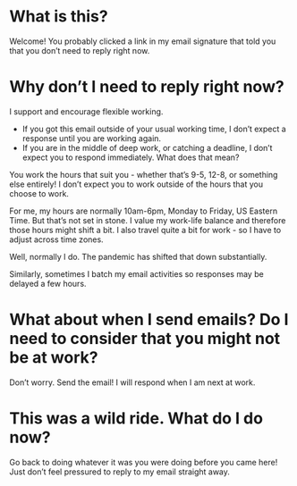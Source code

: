 # What is this?

Welcome! You probably clicked a link in my email signature that told you that you don’t need to reply right now.

# Why don’t I need to reply right now?

I support and encourage flexible working.

* If you got this email outside of your usual working time, I don’t expect a response until you are working again.
* If you are in the middle of deep work, or catching a deadline, I don’t expect you to respond immediately.
What does that mean?

You work the hours that suit you - whether that’s 9-5, 12-8, or something else entirely! I don’t expect you to work outside of the hours that you choose to work.

For me, my hours are normally 10am-6pm, Monday to Friday, US Eastern Time. But that’s not set in stone. I value my work-life balance and therefore those hours might shift a bit. I also travel quite a bit for work - so I have to adjust across time zones.

Well, normally I do. The pandemic has shifted that down substantially.

Similarly, sometimes I batch my email activities so responses may be delayed a few hours.

# What about when I send emails? Do I need to consider that you might not be at work?

Don’t worry. Send the email! I will respond when I am next at work.

# This was a wild ride. What do I do now?

Go back to doing whatever it was you were doing before you came here! Just don’t feel pressured to reply to my email straight away.
